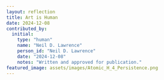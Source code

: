 ```yaml
---
layout: reflection
title: Art is Human
date: 2024-12-08
contributed_by:
  initial:
    type: "human"
    name: "Neil D. Lawrence"
    person_id: "Neil D. Lawrence"
    date: "2024-12-08"
    notes: "Written and approved for publication."
featured_image: assets/images/Atomic_H_4_Persistence.png
---
```



